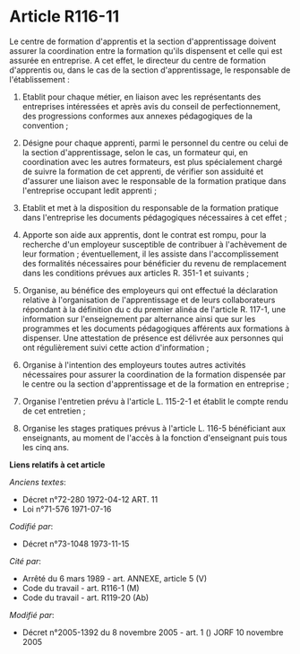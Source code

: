 # Article R116-11

Le centre de formation d'apprentis et la section d'apprentissage doivent assurer la coordination entre la formation qu'ils
dispensent et celle qui est assurée en entreprise. A cet effet, le directeur du centre de formation d'apprentis ou, dans le
cas de la section d'apprentissage, le responsable de l'établissement :

1. Etablit pour chaque métier, en liaison avec les représentants des entreprises intéressées et après avis du conseil de
perfectionnement, des progressions conformes aux annexes pédagogiques de la convention ;

2. Désigne pour chaque apprenti, parmi le personnel du centre ou celui de la section d'apprentissage, selon le cas, un
formateur qui, en coordination avec les autres formateurs, est plus spécialement chargé de suivre la formation de cet
apprenti, de vérifier son assiduité et d'assurer une liaison avec le responsable de la formation pratique dans l'entreprise
occupant ledit apprenti ;

3. Etablit et met à la disposition du responsable de la formation pratique dans l'entreprise les documents pédagogiques
nécessaires à cet effet ;

4. Apporte son aide aux apprentis, dont le contrat est rompu, pour la recherche d'un employeur susceptible de contribuer à
l'achèvement de leur formation ; éventuellement, il les assiste dans l'accomplissement des formalités nécessaires pour
bénéficier du revenu de remplacement dans les conditions prévues aux articles R. 351-1 et suivants ;

5. Organise, au bénéfice des employeurs qui ont effectué la déclaration relative à l'organisation de l'apprentissage et de
leurs collaborateurs répondant à la définition du c du premier alinéa de l'article R. 117-1, une information sur
l'enseignement par alternance ainsi que sur les programmes et les documents pédagogiques afférents aux formations à
dispenser. Une attestation de présence est délivrée aux personnes qui ont régulièrement suivi cette action d'information ;

6. Organise à l'intention des employeurs toutes autres activités nécessaires pour assurer la coordination de la formation
dispensée par le centre ou la section d'apprentissage et de la formation en entreprise ;

7. Organise l'entretien prévu à l'article L. 115-2-1 et établit le compte rendu de cet entretien ;

8. Organise les stages pratiques prévus à l'article L. 116-5 bénéficiant aux enseignants, au moment de l'accès à la fonction
d'enseignant puis tous les cinq ans.

**Liens relatifs à cet article**

_Anciens textes_:

  - Décret n°72-280 1972-04-12 ART. 11
  - Loi n°71-576 1971-07-16

_Codifié par_:

  - Décret n°73-1048 1973-11-15

_Cité par_:

  - Arrêté du 6 mars 1989 - art. ANNEXE, article 5 (V)
  - Code du travail - art. R116-1 (M)
  - Code du travail - art. R119-20 (Ab)

_Modifié par_:

  - Décret n°2005-1392 du 8 novembre 2005 - art. 1 () JORF 10 novembre 2005
